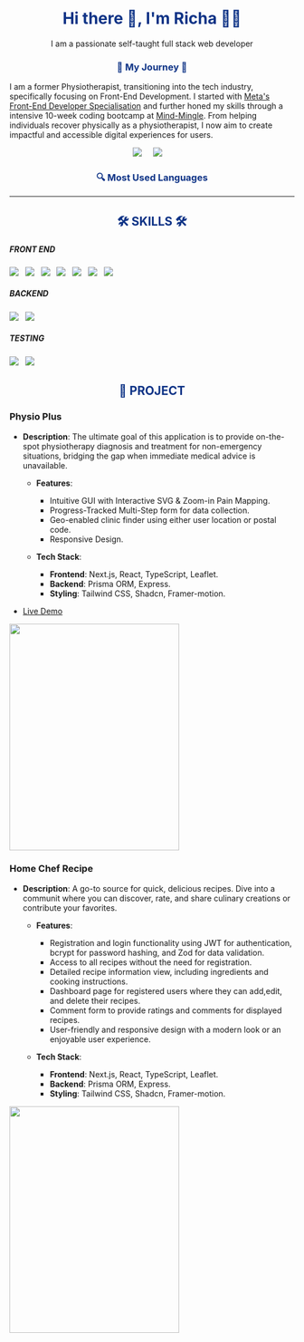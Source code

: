 <h1 align='center' style='color:#0E3386;'>Hi there 👋, I'm Richa 👩‍💻</h1>
<p align='center'>
I am a passionate self-taught full stack web developer
</p>

<h3 align="center" style='color:#0E3386;'>🌱 My Journey 🌱</h3>

<p >I am a former Physiotherapist, transitioning into the tech industry, specifically focusing on Front-End Development. I started with <a href="https://www.coursera.org/account/accomplishments/specialization/certificate/4BB389KHS2UM">Meta's Front-End Developer Specialisation</a> and further honed my skills through a intensive 10-week coding bootcamp at <a href="https://www.mindmingle.nl/certificates/class-0/Richa-Mahajan.pdf">Mind-Mingle</a>. From helping individuals recover physically as a physiotherapist, I now aim to create impactful and accessible digital experiences for users.</p>

<p align='center'>
  <a href="https://www.linkedin.com/in/mahajan-richa/"><img src="https://img.shields.io/badge/linkedin-%230077B5.svg?&style=for-the-badge&logo=linkedin&logoColor=white" /></a>&nbsp;&nbsp;&nbsp;&nbsp;
  <a href="mailto:richamahajan1617@gmail.com?subject=Olá%20Stefany"><img src="https://img.shields.io/badge/gmail-%23D14836.svg?&style=for-the-badge&logo=gmail&logoColor=white" /></a>&nbsp;&nbsp;&nbsp;&nbsp;

</p>
<h3 align="center" style='color:#0E3386;'>🔍 Most Used Languages</h3>

<hr>

<h2 align="center" style='color:#0E3386;'>🛠 SKILLS 🛠</h2>

<h5>FRONT END</h5>
<p>
  <img src="https://img.shields.io/badge/HTML5-E96228?style=for-the-badge&logo=html5&logoColor=white" />&nbsp;&nbsp;
  <img src="https://img.shields.io/badge/CSS3-2965F1?style=for-the-badge&logo=css3&logoColor=white" />&nbsp;&nbsp;
  <img src="https://img.shields.io/badge/JavaScript-F0DB4F?style=for-the-badge&logo=javascript&logoColor=black" />&nbsp;&nbsp;
  <img src="https://img.shields.io/badge/React-61DBFB?style=for-the-badge&logo=react&logoColor=black" />&nbsp;&nbsp;
  <img src="https://img.shields.io/badge/TypeScript-2F74C0?style=for-the-badge&logo=typescript&logoColor=white" />&nbsp;&nbsp;
  <img src="https://img.shields.io/badge/Next.js-3C873A?style=for-the-badge&logo=next.js&logoColor=white" />&nbsp;&nbsp;
  <img src="https://img.shields.io/badge/TailwindCSS-15B7B9?style=for-the-badge&logo=tailwind-css&logoColor=white" />&nbsp;&nbsp;
</p>

<h5>BACKEND</h5>
<p>
  <img src="https://img.shields.io/badge/Express.js-404040?style=for-the-badge&logo=express&logoColor=red" />&nbsp;&nbsp;
  <img src="https://img.shields.io/badge/Prisma-8A2BE2?style=for-the-badge&logo=prisma&logoColor=white" />&nbsp;&nbsp;
</p>

<h5>TESTING</h5>
<p>
  <img src="https://img.shields.io/badge/Jest-C21325?style=for-the-badge&logo=jest&logoColor=white" />&nbsp;&nbsp;
  <img src="https://img.shields.io/badge/Cypress-17202C?style=for-the-badge&logo=cypress&logoColor=white" />&nbsp;&nbsp;
  
</p>

<h2 align="center" style='color:#0E3386;'>🚀 PROJECT</h2>

### Physio Plus

- **Description**: The ultimate goal of this application is to provide on-the-spot physiotherapy diagnosis and treatment for non-emergency situations, bridging the gap when immediate medical advice is unavailable.

  - **Features**:

    - Intuitive GUI with Interactive SVG & Zoom-in Pain Mapping.
    - Progress-Tracked Multi-Step form for data collection.
    - Geo-enabled clinic finder using either user location or postal code.
    - Responsive Design.

  - **Tech Stack**:
    - **Frontend**: Next.js, React, TypeScript, Leaflet.
    - **Backend**: Prisma ORM, Express.
    - **Styling**: Tailwind CSS, Shadcn, Framer-motion.

- [Live Demo](https://physioplus.vercel.app/)

<img src="assets/physio_homepage.png" style="width: 300px; height: 400px;">

### Home Chef Recipe

- **Description**: A go-to source for quick, delicious recipes. Dive into a communit where you can discover, rate, and share culinary creations or contribute your favorites.

  - **Features**:

    - Registration and login functionality using JWT for authentication, bcrypt for password hashing, and Zod for data validation.
    - Access to all recipes without the need for registration.
    - Detailed recipe information view, including ingredients and cooking instructions.
    - Dashboard page for registered users where they can add,edit, and delete their recipes.
    - Comment form to provide ratings and comments for displayed recipes.
    - User-friendly and responsive design with a modern look or an enjoyable user experience.

  - **Tech Stack**:
    - **Frontend**: Next.js, React, TypeScript, Leaflet.
    - **Backend**: Prisma ORM, Express.
    - **Styling**: Tailwind CSS, Shadcn, Framer-motion.

<img src="assets/recipe_homepage.png" style="width: 300px; height: 400px;">
